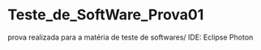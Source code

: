 # Teste_de_SoftWare_Prova01
prova realizada para a matéria de teste de softwares/ 
IDE: Eclipse Photon
